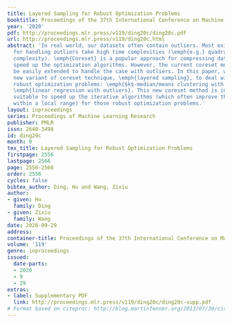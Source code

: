 ```yaml
---
title: Layered Sampling for Robust Optimization Problems
booktitle: Proceedings of the 37th International Conference on Machine Learning
year: '2020'
pdf: http://proceedings.mlr.press/v119/ding20c/ding20c.pdf
url: http://proceedings.mlr.press/v119/ding20c.html
abstract: 'In real world, our datasets often contain outliers. Most existing algorithms
  for handling outliers take high time complexities (\emph{e.g.} quadratic or cubic
  complexity). \emph{Coreset} is a popular approach for compressing data so as to
  speed up the optimization algorithms. However, the current coreset methods cannot
  be easily extended to handle the case with outliers. In this paper, we propose a
  new variant of coreset technique, \emph{layered sampling}, to deal with two fundamental
  robust optimization problems: \emph{$k$-median/means clustering with outliers} and
  \emph{linear regression with outliers}. This new coreset method is in particular
  suitable to speed up the iterative algorithms (which often improve the solution
  within a local range) for those robust optimization problems.'
layout: inproceedings
series: Proceedings of Machine Learning Research
publisher: PMLR
issn: 2640-3498
id: ding20c
month: 0
tex_title: Layered Sampling for Robust Optimization Problems
firstpage: 2556
lastpage: 2566
page: 2556-2566
order: 2556
cycles: false
bibtex_author: Ding, Hu and Wang, Zixiu
author:
- given: Hu
  family: Ding
- given: Zixiu
  family: Wang
date: 2020-09-29
address: 
container-title: Proceedings of the 37th International Conference on Machine Learning
volume: '119'
genre: inproceedings
issued:
  date-parts:
  - 2020
  - 9
  - 29
extras:
- label: Supplementary PDF
  link: http://proceedings.mlr.press/v119/ding20c/ding20c-supp.pdf
# Format based on citeproc: http://blog.martinfenner.org/2013/07/30/citeproc-yaml-for-bibliographies/
---
```

